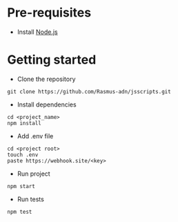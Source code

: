 # Pre-requisites
- Install [Node.js](https://nodejs.org/en/)

# Getting started
- Clone the repository
```
git clone https://github.com/Rasmus-adn/jsscripts.git
```
- Install dependencies
```
cd <project_name>
npm install
```
- Add .env file
```
cd <project root>
touch .env
paste https://webhook.site/<key>
```
- Run project
```
npm start
```
- Run tests
```
npm test
```
